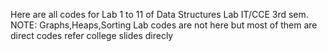 Here are all codes for Lab 1 to 11 of Data Structures Lab IT/CCE 3rd sem.
NOTE: Graphs,Heaps,Sorting Lab codes are not here but most of them are direct codes refer college slides direcly
